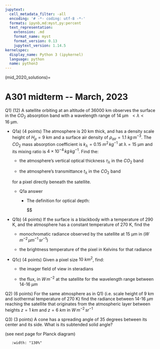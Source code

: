 ```yaml
---
jupytext:
  cell_metadata_filter: -all
  encoding: '# -*- coding: utf-8 -*-'
  formats: ipynb,md:myst,py:percent
  text_representation:
    extension: .md
    format_name: myst
    format_version: 0.13
    jupytext_version: 1.14.5
kernelspec:
  display_name: Python 3 (ipykernel)
  language: python
  name: python3
---
```


(mid_2020_solutions)=
# A301 midterm -- March, 2023

Q1) (12) A satellite orbiting at an altitude of 36000 km observes the
    surface in the $CO_2$ absorption band with a wavelength
    range of 14 μm  $< λ < 16$ μm.

-   Q1a) (4 points) The atmosphere is 20 km thick, and has a density scale height of
    $H_\rho$ = 9 km and a surface air density of
    $\rho_{air}$ = 1.1 $kg\,m^{-3}$. The $CO_2$ mass
    absorption coefficient is
    $k_λ$ = 0.15 $m^2\,kg^{-1}$ at
    λ = 15 μm and its mixing ratio is $4 \times 10^{−4}\,kg\,kg^{-1}$.
    Find the:

    - the atmosphere’s vertical optical thickness
        $τ_λ$ in the $CO_2$ band

    - the atmosphere’s transmittance $t_\lambda$ in the $CO_2$
        band

    for a pixel directly beneath the satellite.
    
    
    - Q1a answer
    
        - The definition for optical depth:
        
            $$

-  Q1b) (4 points) If the surface is a blackbody with a temperature of 290 K, and
        the atmosphere has a constant temperature of 270 K, find the

    -   monochromatic radiance observed by the satellite at 15
        μm in ($W\,m^{-2}\,\mu m^{-1}\,sr^{-1}$)

    -   the brightness temperature of the pixel in Kelvins for that
        radiance

-  Q1c) (4 points) Given a pixel size $10\ km^2$, find:

    -   the imager field of view in steradians

    -   the flux, in $W\,m^{-2}$ at the satellite for the wavelength range between
        14-16 $\mu m$
        
Q2) (6 points) For the same atmosphere as in Q1) (i.e. scale height of 9 km and isothermal temperature of 270 K) find the radiance between 14-16 $\mu m$ reaching the satellite that originates from the atmospheric layer between heights $z=1\ km$ and $z=6\ km$ in $W\,m^{-2}\,sr^{-1}$


Q3) (3 points) A cone has a spreading angle of 35 degrees between its center
    and its side. What is its subtended solid angle?


(see next page for Planck diagram)


```{figure} ./a301_planck.png
   :width: "130%"
```

<div class="page-break"></div>

<div class="page-break"></div>


<div class="page-break"></div>


<div class="page-break"></div>

<div class="page-break"></div>
